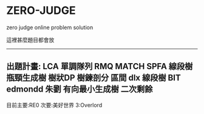 # ZERO-JUDGE
zero judge online problem solution


這裡甚麼題目都會放


---------------------------
出題計畫:
LCA
單調隊列 RMQ
MATCH
SPFA
線段樹
瓶頸生成樹
樹狀DP
樹鍊剖分
區間
dlx
線段樹
BIT
edmondd 朱劉 
有向最小生成樹
二次剩餘
-------------------------
目前主要:RE0
次要:美好世界
3:Overlord
